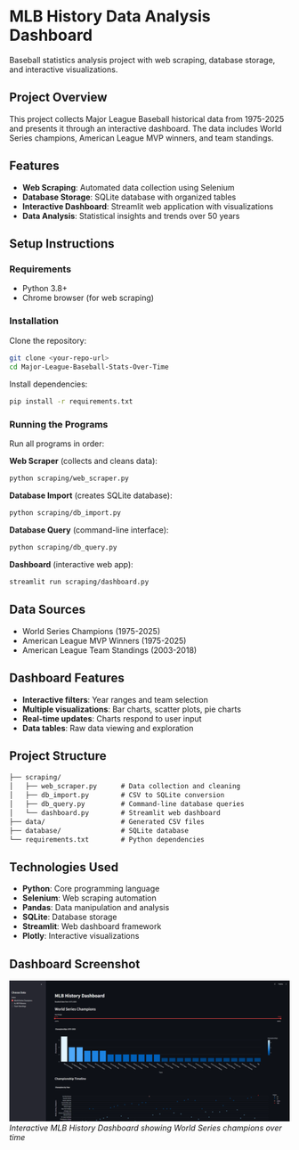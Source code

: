# MLB History Data Analysis Dashboard

Baseball statistics analysis project with web scraping, database storage, and interactive visualizations.

## Project Overview

This project collects Major League Baseball historical data from 1975-2025 and presents it through an interactive dashboard. The data includes World Series champions, American League MVP winners, and team standings.

## Features

- **Web Scraping**: Automated data collection using Selenium
- **Database Storage**: SQLite database with organized tables
- **Interactive Dashboard**: Streamlit web application with visualizations
- **Data Analysis**: Statistical insights and trends over 50 years

## Setup Instructions

### Requirements
- Python 3.8+
- Chrome browser (for web scraping)

### Installation

Clone the repository:
```bash
git clone <your-repo-url>
cd Major-League-Baseball-Stats-Over-Time
```

Install dependencies:
```bash
pip install -r requirements.txt
```

### Running the Programs

Run all programs in order:

**Web Scraper** (collects and cleans data):
```bash
python scraping/web_scraper.py
```

**Database Import** (creates SQLite database):
```bash
python scraping/db_import.py
```

**Database Query** (command-line interface):
```bash
python scraping/db_query.py
```

**Dashboard** (interactive web app):
```bash
streamlit run scraping/dashboard.py
```

## Data Sources

- World Series Champions (1975-2025)
- American League MVP Winners (1975-2025)  
- American League Team Standings (2003-2018)

## Dashboard Features

- **Interactive filters**: Year ranges and team selection
- **Multiple visualizations**: Bar charts, scatter plots, pie charts
- **Real-time updates**: Charts respond to user input
- **Data tables**: Raw data viewing and exploration

## Project Structure

```
├── scraping/
│   ├── web_scraper.py      # Data collection and cleaning
│   ├── db_import.py        # CSV to SQLite conversion
│   ├── db_query.py         # Command-line database queries
│   └── dashboard.py        # Streamlit web dashboard
├── data/                   # Generated CSV files
├── database/               # SQLite database
└── requirements.txt        # Python dependencies
```

## Technologies Used

- **Python**: Core programming language
- **Selenium**: Web scraping automation
- **Pandas**: Data manipulation and analysis
- **SQLite**: Database storage
- **Streamlit**: Web dashboard framework
- **Plotly**: Interactive visualizations

## Dashboard Screenshot

![Dashboard](image/dashboard_screenshot.png)
*Interactive MLB History Dashboard showing World Series champions over time*

